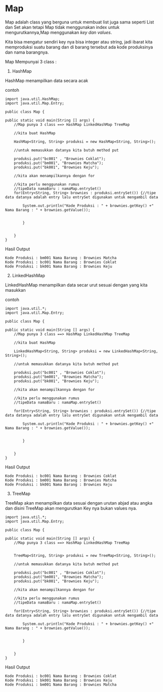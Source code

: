 # Map 
Map adalah class yang berguna untuk membuat list juga sama seperti List dan Set akan tetapi Map tidak menggunakan index untuk mengurutkannya,Map menggunakan *key dan values*.

Kita bisa mengatur sendiri key nya bisa integer atau string, jadi ibarat kita memproduksi suatu barang dan di barang tersebut ada kode produksinya dan nama barangnya.

Map Mempunyai 3 class :

1. HashMap

HashMap menampilkan data secara acak 

contoh 

	import java.util.HashMap;
	import java.util.Map.Entry;

	public class Map {
	
	public static void main(String [] args) {
		//Map punya 3 class ==> HashMap LinkedHashMap TreeMap
		
		//kita buat HashMap
		
		HashMap<String, String> produksi = new HashMap<String, String>();
		
		//untuk memasukkan datanya kita butuh method put
		
		produksi.put("bc001" , "Brownies Coklat");
		produksi.put("bm001", "Brownies Matcha");
		produksi.put("bk001", "Brownies Keju");
		
		//kita akan menampilkannya dengan for
		
		//kita perlu menggunakan rumus
		//tipeData namaBaru : namaMap.entrySet()
		for(Entry<String, String> brownies : produksi.entrySet()) {//tipe data datanya adalah entry lalu entrySet digunakan untuk mengambil data 
			
			System.out.println("Kode Produksi : " + brownies.getKey() +" Nama Barang : " + brownies.getValue());
			
			
			}
		
		
		}
	}

Hasil Output

	Kode Produksi : bm001 Nama Barang : Brownies Matcha
	Kode Produksi : bc001 Nama Barang : Brownies Coklat
	Kode Produksi : bk001 Nama Barang : Brownies Keju

2. LinkedHashMap

LinkedHashMap menampilkan data secar urut sesuai dengan yang kita masukkan

contoh 

	import java.util.*;
	import java.util.Map.Entry;

	public class Map {
	
	public static void main(String [] args) {
		//Map punya 3 class ==> HashMap LinkedHashMap TreeMap
		
		//kita buat HashMap
		
		LinkedHashMap<String, String> produksi = new LinkedHashMap<String, String>();
		
		//untuk memasukkan datanya kita butuh method put
		
		produksi.put("bc001" , "Brownies Coklat");
		produksi.put("bm001", "Brownies Matcha");
		produksi.put("bk001", "Brownies Keju");
		
		//kita akan menampilkannya dengan for
		
		//kita perlu menggunakan rumus
		//tipeData namaBaru : namaMap.entrySet()
		
		for(Entry<String, String> brownies : produksi.entrySet()) {//tipe data datanya adalah entry lalu entrySet digunakan untuk mengambil data 
			
			System.out.println("Kode Produksi : " + brownies.getKey() +" Nama Barang : " + brownies.getValue());
			
			
			}
		
		
		}
	}

Hasil Output 

	Kode Produksi : bc001 Nama Barang : Brownies Coklat
	Kode Produksi : bm001 Nama Barang : Brownies Matcha
	Kode Produksi : bk001 Nama Barang : Brownies Keju

3. TreeMap

TreeMap akan menampilkan data sesuai dengan urutan abjad atau angka dan disini TreeMap akan mengurutkan Key nya bukan values nya.

	import java.util.*;
	import java.util.Map.Entry;

	public class Map {
	
	public static void main(String [] args) {
		//Map punya 3 class ==> HashMap LinkedHashMap TreeMap
		
		
		TreeMap<String, String> produksi = new TreeMap<String, String>();
		
		//untuk memasukkan datanya kita butuh method put
		
		produksi.put("bc001" , "Brownies Coklat");
		produksi.put("bm001", "Brownies Matcha");
		produksi.put("bk001", "Brownies Keju");
		
		//kita akan menampilkannya dengan for
		
		//kita perlu menggunakan rumus
		//tipeData namaBaru : namaMap.entrySet()
		
		for(Entry<String, String> brownies : produksi.entrySet()) {//tipe data datanya adalah entry lalu entrySet digunakan untuk mengambil data 
			
			System.out.println("Kode Produksi : " + brownies.getKey() +" Nama Barang : " + brownies.getValue());
			
			
			}
		
		
		}
	}

Hasil Output

	Kode Produksi : bc001 Nama Barang : Brownies Coklat
	Kode Produksi : bk001 Nama Barang : Brownies Keju
	Kode Produksi : bm001 Nama Barang : Brownies Matcha




